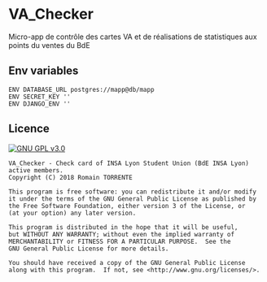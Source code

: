 # VA_Checker
Micro-app de contrôle des cartes VA et de réalisations de statistiques aux points du ventes du BdE

## Env variables

```
ENV DATABASE_URL postgres://mapp@db/mapp
ENV SECRET_KEY ''
ENV DJANGO_ENV ''
```

## Licence

[![GNU GPL v3.0](http://www.gnu.org/graphics/gplv3-127x51.png)](http://www.gnu.org/licenses/gpl.html)

```
VA_Checker - Check card of INSA Lyon Student Union (BdE INSA Lyon) active members.
Copyright (C) 2018 Romain TORRENTE

This program is free software: you can redistribute it and/or modify
it under the terms of the GNU General Public License as published by
the Free Software Foundation, either version 3 of the License, or
(at your option) any later version.

This program is distributed in the hope that it will be useful,
but WITHOUT ANY WARRANTY; without even the implied warranty of
MERCHANTABILITY or FITNESS FOR A PARTICULAR PURPOSE.  See the
GNU General Public License for more details.

You should have received a copy of the GNU General Public License
along with this program.  If not, see <http://www.gnu.org/licenses/>.
```
